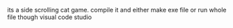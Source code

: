 its a side scrolling cat game.
compile it and either make exe file or run whole file though visual code studio
